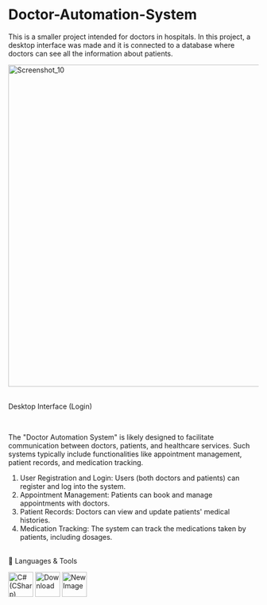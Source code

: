 # Doctor-Automation-System

This is a smaller project intended for doctors in hospitals. In this project, a desktop interface was made and it is connected to a database where doctors can see all the information about patients.


<img width="648" alt="Screenshot_10" src="https://github.com/user-attachments/assets/b46cd2f7-7156-4095-b211-cfda09649a66"> <br><br>

<p>Desktop Interface (Login)</p><br>

The "Doctor Automation System" is likely designed to facilitate communication between doctors, patients, and healthcare services. Such systems typically include functionalities like appointment management, patient records, and medication tracking.<br>

1. User Registration and Login: Users (both doctors and patients) can register and log into the system.
2. Appointment Management: Patients can book and manage appointments with doctors.
3. Patient Records: Doctors can view and update patients' medical histories.
4. Medication Tracking: The system can track the medications taken by patients, including dosages.
<br><br>

🧰 Languages & Tools

<img src="https://github.com/user-attachments/assets/06d94456-244c-4e4d-bf60-45d456418158" width="50" height="50" alt="C# (CSharp)">

<img src="https://github.com/user-attachments/assets/f05570ca-e4ac-4a2d-9c5d-f90ebd674ee8" width="50" height="50" alt="Download">

<img src="https://github.com/user-attachments/assets/68c3dafc-786e-4545-9ec9-f1091b648f6e" width="50" height="50" alt="New Image">
